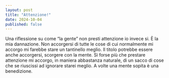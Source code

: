 ```yaml
---
layout: post
title: "Attenzione!"
date: 2024-10-04
published: false
---
```


Una riflessione su come “la gente” non presti attenzione io invece si. È la mia dannazione. Non accorgersi di tutte le cose di cui normalmente mi accorgo mi farebbe stare un tantinello meglio. Il titolo potrebbe essere anche accorgersi, scorgere con la mente. Si forse più che prestare attenzione mi accorgo, in maniera abbastanza naturale, di un sacco di cose che se riuscissi ad ignorare starei meglio. A volte una mente sopita è una benedizione.

